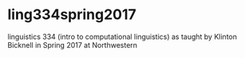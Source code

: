 # ling334spring2017
linguistics 334 (intro to computational linguistics) as taught by Klinton Bicknell in Spring 2017 at Northwestern
